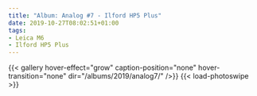 ```yaml
---
title: "Album: Analog #7 - Ilford HP5 Plus"
date: 2019-10-27T08:02:51+01:00
tags:
- Leica M6
- Ilford HP5 Plus
---
```


{{< gallery hover-effect="grow" caption-position="none" hover-transition="none" dir="/albums/2019/analog7/" />}}
{{< load-photoswipe >}}
